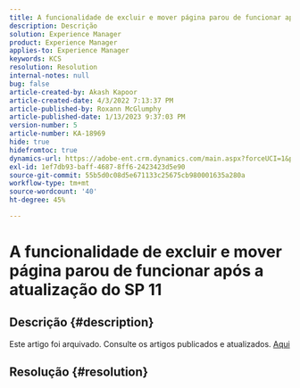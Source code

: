 ```yaml
---
title: A funcionalidade de excluir e mover página parou de funcionar após a atualização do SP 11
description: Descrição
solution: Experience Manager
product: Experience Manager
applies-to: Experience Manager
keywords: KCS
resolution: Resolution
internal-notes: null
bug: false
article-created-by: Akash Kapoor
article-created-date: 4/3/2022 7:13:37 PM
article-published-by: Roxann McGlumphy
article-published-date: 1/13/2023 9:37:03 PM
version-number: 5
article-number: KA-18969
hide: true
hidefromtoc: true
dynamics-url: https://adobe-ent.crm.dynamics.com/main.aspx?forceUCI=1&pagetype=entityrecord&etn=knowledgearticle&id=bdedee26-82b3-ec11-983f-000d3a5d09d6
exl-id: 1ef7db93-baff-4687-8ff6-2423423d5e90
source-git-commit: 55b5d0c08d5e671133c25675cb980001635a280a
workflow-type: tm+mt
source-wordcount: '40'
ht-degree: 45%

---
```


# A funcionalidade de excluir e mover página parou de funcionar após a atualização do SP 11

## Descrição {#description}

Este artigo foi arquivado. Consulte os artigos publicados e atualizados. [Aqui](https://experienceleague.adobe.com/search.html?lang=pt-BR#sort=relevancy)

## Resolução {#resolution}
